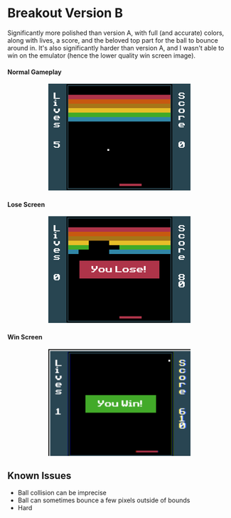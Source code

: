 # Breakout Version B
Significantly more polished than version A, with full (and accurate) colors, along with lives, a score, and the beloved top part for the ball to bounce around in. It's also significantly harder than version A, and I wasn't able to win on the emulator (hence the lower quality win screen image).
#### Normal Gameplay
<center><img src="https://raw.githubusercontent.com/iBrushC/ti-open-arcade/main/ti84_breakout_b/media/screenshot1.png"  alt="Gameplay"></center>

#### Lose Screen
<center><img src="https://raw.githubusercontent.com/iBrushC/ti-open-arcade/main/ti84_breakout_b/media/screenshot2.png"  alt="Lose screen"></center>

#### Win Screen
<center><img src="https://raw.githubusercontent.com/iBrushC/ti-open-arcade/main/ti84_breakout_b/media/screenshot3.png" alt="Win screen" width="320" height="240" ></center>

## Known Issues
- Ball collision can be imprecise
- Ball can sometimes bounce a few pixels outside of bounds
- Hard
